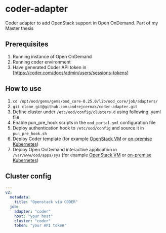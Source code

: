 # coder-adapter
Coder adapter to add OpenStack support in Open OnDemand. Part of my Master thesis

## Prerequisites
1. Running instance of Open OnDemand
2. Running coder environment
3. Have generated Coder API token in [https://coder.com/docs/admin/users/sessions-tokens]

## How to use
1. `cd /opt/ood/gems/gems/ood_core-0.25.0/lib/ood_core/job/adapters/`
2. `git clone git@github.com:andrejcermak/coder-adapter.git`
3. Define cluster under `/etc/ood/config/clusters.d` using following .yaml file
4. Enable pun_pre_hook scripts in the `ood_portal.yml` configuration file
5. Deploy authentication hook to `/etc/ood/config` and source it in `pun_pre_hook.sh`
6. Deploy Coder template  (for example [OpenStack VM](https://github.com/andrejcermak/coder_template_os_vm) or [on-premise Kubernetes](https://github.com/andrejcermak/coder_template_kubernetes))
7. Deploy Open OnDemand interactive application in `/var/www/ood/apps/sys` (for example [OpenStack VM](https://github.com/andrejcermak/bc_openstack_vm) or [on-premise Kubernetes](https://github.com/andrejcermak/bc_openstack_k8s))

## Cluster config
``` yaml
---
v2:
  metadata:
    title: "Openstack via CODER"
  job:
    adapter: "coder"
    host: "your host"
    cluster: "coder"
    token: "your API token"
```
